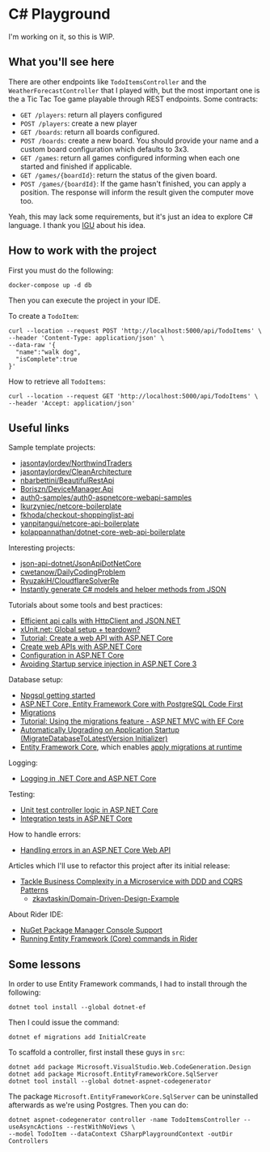 # C# Playground

I'm working on it, so this is WIP.

## What you'll see here

There are other endpoints like `TodoItemsController` and the `WeatherForecastController` that I played with, but the most important one is the a Tic Tac Toe game playable through REST endpoints. Some contracts:

- `GET /players`: return all players configured
- `POST /players`: create a new player
- `GET /boards`: return all boards configured.
- `POST /boards`: create a new board. You should provide your name and a custom board configuration which defaults to 3x3.
- `GET /games`: return all games configured informing when each one started and finished if applicable.  
- `GET /games/{boardId}`: return the status of the given board.
- `POST /games/{boardId}`: If the game hasn't finished, you can apply a position. The response will inform the result given the computer move too.

Yeah, this may lack some requirements, but it's just an idea to explore C# language. I thank you [IGU](https://github.com/igooorgp) about his idea.

## How to work with the project

First you must do the following:

    docker-compose up -d db
    
Then you can execute the project in your IDE.

To create a `TodoItem`:

```
curl --location --request POST 'http://localhost:5000/api/TodoItems' \
--header 'Content-Type: application/json' \
--data-raw '{
  "name":"walk dog",
  "isComplete":true
}'
```

How to retrieve all `TodoItems`:

```
curl --location --request GET 'http://localhost:5000/api/TodoItems' \
--header 'Accept: application/json'
```

## Useful links

Sample template projects:

- [jasontaylordev/NorthwindTraders](https://github.com/jasontaylordev/NorthwindTraders)
- [jasontaylordev/CleanArchitecture](https://github.com/jasontaylordev/CleanArchitecture)
- [nbarbettini/BeautifulRestApi](https://github.com/nbarbettini/BeautifulRestApi)
- [Boriszn/DeviceManager.Api](https://github.com/Boriszn/DeviceManager.Api)
- [auth0-samples/auth0-aspnetcore-webapi-samples](https://github.com/auth0-samples/auth0-aspnetcore-webapi-samples)
- [lkurzyniec/netcore-boilerplate](https://github.com/lkurzyniec/netcore-boilerplate)
- [fkhoda/checkout-shoppinglist-api](https://github.com/fkhoda/checkout-shoppinglist-api)
- [yanpitangui/netcore-api-boilerplate](https://github.com/yanpitangui/netcore-api-boilerplate)
- [kolappannathan/dotnet-core-web-api-boilerplate](https://github.com/kolappannathan/dotnet-core-web-api-boilerplate)

Interesting projects:

- [json-api-dotnet/JsonApiDotNetCore](https://github.com/json-api-dotnet/JsonApiDotNetCore)
- [cwetanow/DailyCodingProblem](https://github.com/cwetanow/DailyCodingProblem)
- [RyuzakiH/CloudflareSolverRe](https://github.com/RyuzakiH/CloudflareSolverRe)
- [Instantly generate C# models and helper methods from JSON](https://quicktype.io/csharp/)

Tutorials about some tools and best practices:

- [Efficient api calls with HttpClient and JSON.NET
](https://johnthiriet.com/efficient-api-calls/)
- [xUnit.net: Global setup + teardown?](https://stackoverflow.com/questions/12976319/xunit-net-global-setup-teardown)
- [Tutorial: Create a web API with ASP.NET Core](https://docs.microsoft.com/en-us/aspnet/core/tutorials/first-web-api?view=aspnetcore-3.1&tabs=visual-studio)
- [Create web APIs with ASP.NET Core](https://docs.microsoft.com/en-us/aspnet/core/web-api/?view=aspnetcore-3.1)
- [Configuration in ASP.NET Core](https://docs.microsoft.com/en-us/aspnet/core/fundamentals/configuration/?view=aspnetcore-3.1)
- [Avoiding Startup service injection in ASP.NET Core 3](https://andrewlock.net/avoiding-startup-service-injection-in-asp-net-core-3/)

Database setup:

- [Npgsql getting started](https://www.npgsql.org/efcore/)
- [ASP.NET Core, Entity Framework Core with PostgreSQL Code First](https://medium.com/faun/asp-net-core-entity-framework-core-with-postgresql-code-first-d99b909796d7)
- [Migrations](https://docs.microsoft.com/en-us/ef/core/managing-schemas/migrations/?tabs=dotnet-core-cli)
- [Tutorial: Using the migrations feature - ASP.NET MVC with EF Core](https://docs.microsoft.com/en-us/aspnet/core/data/ef-mvc/migrations?view=aspnetcore-3.1)
- [Automatically Upgrading on Application Startup (MigrateDatabaseToLatestVersion Initializer)](https://docs.microsoft.com/en-us/ef/ef6/modeling/code-first/migrations/#automatically-upgrading-on-application-startup-migratedatabasetolatestversion-initializer)
- [Entity Framework Core](https://docs.microsoft.com/en-us/ef/core/), which enables [apply migrations at runtime](https://docs.microsoft.com/en-us/ef/core/managing-schemas/migrations/?tabs=dotnet-core-cli#apply-migrations-at-runtime)

Logging:

- [Logging in .NET Core and ASP.NET Core](https://docs.microsoft.com/en-us/aspnet/core/fundamentals/logging/?view=aspnetcore-3.1)

Testing:

- [Unit test controller logic in ASP.NET Core](https://docs.microsoft.com/en-us/aspnet/core/mvc/controllers/testing?view=aspnetcore-3.1)
- [Integration tests in ASP.NET Core](https://docs.microsoft.com/en-us/aspnet/core/test/integration-tests?view=aspnetcore-3.1)

How to handle errors:

- [Handling errors in an ASP.NET Core Web API](https://www.devtrends.co.uk/blog/handling-errors-in-asp.net-core-web-api)

Articles which I'll use to refactor this project after its initial release:

- [Tackle Business Complexity in a Microservice with DDD and CQRS Patterns](https://docs.microsoft.com/en-us/dotnet/architecture/microservices/microservice-ddd-cqrs-patterns/)
  - [zkavtaskin/Domain-Driven-Design-Example](https://github.com/zkavtaskin/Domain-Driven-Design-Example)
 
About Rider IDE:

- [NuGet Package Manager Console Support](https://rider-support.jetbrains.com/hc/en-us/community/posts/360001346579/comments/360000194879)
- [Running Entity Framework (Core) commands in Rider](https://blog.jetbrains.com/dotnet/2017/08/09/running-entity-framework-core-commands-rider/)

## Some lessons
 
In order to use Entity Framework commands, I had to install through the following:
 
    dotnet tool install --global dotnet-ef

Then I could issue the command:

    dotnet ef migrations add InitialCreate
    
To scaffold a controller, first install these guys in `src`:

    dotnet add package Microsoft.VisualStudio.Web.CodeGeneration.Design
    dotnet add package Microsoft.EntityFrameworkCore.SqlServer
    dotnet tool install --global dotnet-aspnet-codegenerator

The package `Microsoft.EntityFrameworkCore.SqlServer` can be uninstalled afterwards as we're using Postgres. Then you can do:

    dotnet aspnet-codegenerator controller -name TodoItemsController --useAsyncActions --restWithNoViews \
    --model TodoItem --dataContext CSharpPlaygroundContext -outDir Controllers
